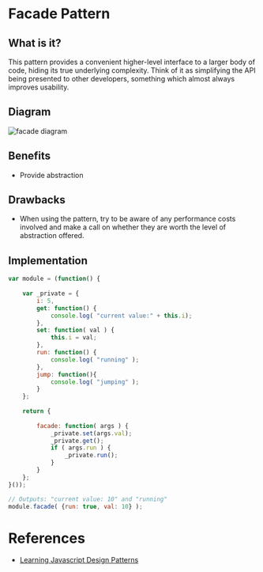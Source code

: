 # Facade Pattern


## What is it?
This pattern provides a convenient higher-level interface to a larger body of code, hiding its true underlying complexity. Think of it as simplifying the API being presented to other developers, something which almost always improves usability.


## Diagram
![facade diagram](https://github.com/addyosmani/essential-js-design-patterns/blob/master/diagrams/facade.png)


## Benefits
- Provide abstraction


## Drawbacks
- When using the pattern, try to be aware of any performance costs involved and make a call on whether they are worth the level of abstraction offered.


## Implementation

```javascript
var module = (function() {
 
    var _private = {
        i: 5,
        get: function() {
            console.log( "current value:" + this.i);
        },
        set: function( val ) {
            this.i = val;
        },
        run: function() {
            console.log( "running" );
        },
        jump: function(){
            console.log( "jumping" );
        }
    };
 
    return {
 
        facade: function( args ) {
            _private.set(args.val);
            _private.get();
            if ( args.run ) {
                _private.run();
            }
        }
    };
}());

// Outputs: "current value: 10" and "running"
module.facade( {run: true, val: 10} );
```

 
# References
- [Learning Javascript Design Patterns](https://addyosmani.com/resources/essentialjsdesignpatterns/book/#facadepatternjavascript)